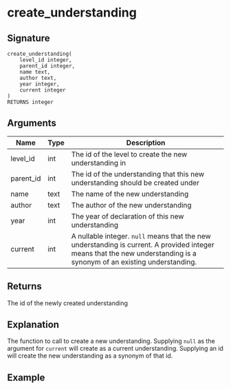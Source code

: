 # create_understanding

## Signature
    create_understanding(
        level_id integer,
        parent_id integer,
        name text,
        author text,
        year integer,
        current integer
    )
    RETURNS integer

## Arguments
| Name      | Type | Description                                                                                                                                                            |
| --------- | ---- | ---------------------------------------------------------------------------------------------------------------------------------------------------------------------- |
| level_id  | int  | The id of the level to create the new understanding in                                                                                                                 |
| parent_id | int  | The id of the understanding that this new understanding should be created under                                                                                        |
| name      | text | The name of the new understanding                                                                                                                                      |
| author    | text | The author of the new understanding                                                                                                                                    |
| year      | int  | The year of declaration of this new understanding                                                                                                                      |
| current   | int  | A nullable integer. `null` means that the new understanding is current. A provided integer means that the new understanding is a synonym of an existing understanding. |

## Returns
The id of the newly created understanding

## Explanation
The function to call to create a new understanding. Supplying `null` as the argument for `current` will create as a current understanding. Supplying an id will create the new understanding as a synonym of that id.

## Example